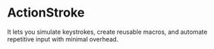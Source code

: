 # ActionStroke

It lets you simulate keystrokes, create reusable macros, and automate repetitive input with minimal overhead.

